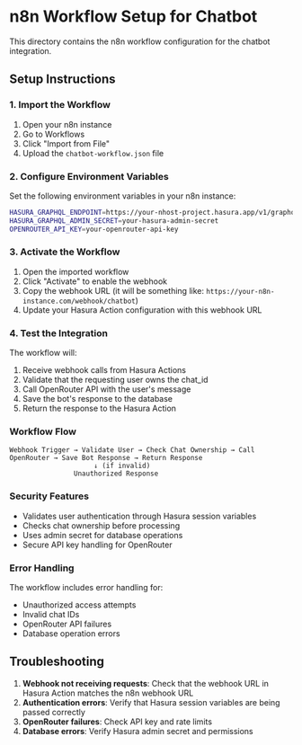 # n8n Workflow Setup for Chatbot

This directory contains the n8n workflow configuration for the chatbot integration.

## Setup Instructions

### 1. Import the Workflow

1. Open your n8n instance
2. Go to Workflows
3. Click "Import from File"
4. Upload the `chatbot-workflow.json` file

### 2. Configure Environment Variables

Set the following environment variables in your n8n instance:

```bash
HASURA_GRAPHQL_ENDPOINT=https://your-nhost-project.hasura.app/v1/graphql
HASURA_GRAPHQL_ADMIN_SECRET=your-hasura-admin-secret
OPENROUTER_API_KEY=your-openrouter-api-key
```

### 3. Activate the Workflow

1. Open the imported workflow
2. Click "Activate" to enable the webhook
3. Copy the webhook URL (it will be something like: `https://your-n8n-instance.com/webhook/chatbot`)
4. Update your Hasura Action configuration with this webhook URL

### 4. Test the Integration

The workflow will:

1. Receive webhook calls from Hasura Actions
2. Validate that the requesting user owns the chat_id
3. Call OpenRouter API with the user's message
4. Save the bot's response to the database
5. Return the response to the Hasura Action

### Workflow Flow

```
Webhook Trigger → Validate User → Check Chat Ownership → Call OpenRouter → Save Bot Response → Return Response
                     ↓ (if invalid)
                Unauthorized Response
```

### Security Features

- Validates user authentication through Hasura session variables
- Checks chat ownership before processing
- Uses admin secret for database operations
- Secure API key handling for OpenRouter

### Error Handling

The workflow includes error handling for:
- Unauthorized access attempts
- Invalid chat IDs
- OpenRouter API failures
- Database operation errors

## Troubleshooting

1. **Webhook not receiving requests**: Check that the webhook URL in Hasura Action matches the n8n webhook URL
2. **Authentication errors**: Verify that Hasura session variables are being passed correctly
3. **OpenRouter failures**: Check API key and rate limits
4. **Database errors**: Verify Hasura admin secret and permissions